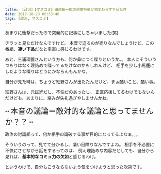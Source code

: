 ```yaml
---
title: 【政治】【マスコミ】田原総一郎の選挙特番が相変わらず下品な件
date: 2017-10-23 00:53:48
tags: [政治, マスコミ]
---
```

あまりに衝撃だったので突発的に記事にしちゃいました(笑)

チラッと見ただけなんですけど、
本音で迫るのが売りなんでしょうけど、この番組、**凄い下品**だなと率直に感じるわけです。

あと、三浦瑠麗さんという方も、何か鼻につく喋りというか。。
本人にそういうつもりはなく理詰めで喋ってるだけなのかもしれんけど、
相手を少し小馬鹿にしたような喋りはどうにかならんもんかな。

自分が見た時は、ちょうど細野さんが出たたんだけど、まぁ酷いこと、酷い事。

細野さんは、元民進だし、不倫だのあったし、
正直応援してるわけでもないんだけども、あまりに、絡みが失礼過ぎやしませんかね。

** <span style="font-size: 25px">本音の議論＝敵対的な議論と思ってませんか？？</span> **

政治の討論組って、何か相手の論破する事が目的になってるよなぁ。。。

そういうのって、見てて分かるし、凄い目障りなんですよね。
相手を不必要に不快にさせながら話をするってのは、
例え理詰めな内容だとしても、自分から見れば、**基本的なコミュ力の欠如**と感じるわけ。

というわけで、自分もこうならないよう気をつけようと思った次第です。
